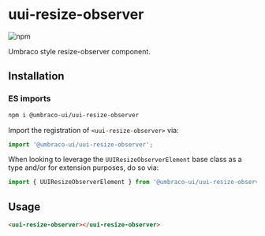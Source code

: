 # uui-resize-observer

![npm](https://img.shields.io/npm/v/@umbraco-ui/uui-resize-observer?logoColor=%231B264F)

Umbraco style resize-observer component.

## Installation

### ES imports

```zsh
npm i @umbraco-ui/uui-resize-observer
```

Import the registration of `<uui-resize-observer>` via:

```javascript
import '@umbraco-ui/uui-resize-observer';
```

When looking to leverage the `UUIResizeObserverElement` base class as a type and/or for extension purposes, do so via:

```javascript
import { UUIResizeObserverElement } from '@umbraco-ui/uui-resize-observer';
```

## Usage

```html
<uui-resize-observer></uui-resize-observer>
```
